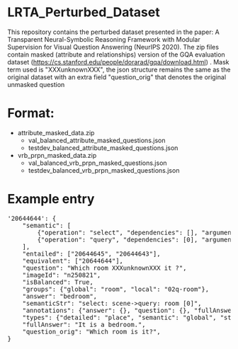 # LRTA_Perturbed_Dataset
This repository contains the perturbed dataset presented in the paper: A Transparent Neural-Symbolic Reasoning Framework with Modular Supervision for Visual Question Answering (NeurIPS 2020). The zip files contain masked (attribute and relationships) version of the GQA evaluation dataset (https://cs.stanford.edu/people/dorarad/gqa/download.html) . Mask term used is "XXXunknownXXX", the json structure remains the same as the original dataset with an extra field "question_orig" that denotes the original unmasked question


# Format:
- attribute_masked_data.zip
  - val_balanced_attribute_masked_questions.json
  - testdev_balanced_attribute_masked_questions.json
- vrb_prpn_masked_data.zip
  - val_balanced_vrb_prpn_masked_questions.json
  - testdev_balanced_vrb_prpn_masked_questions.json

# Example entry
<pre>
'20644644': {
    "semantic": [
        {"operation": "select", "dependencies": [], "argument": "scene"},
        {"operation": "query", "dependencies": [0], "argument": "room"},
    ],
    "entailed": ["20644645", "20644643"],
    "equivalent": ["20644644"],
    "question": "Which room XXXunknownXXX it ?",
    "imageId": "n250821",
    "isBalanced": True,
    "groups": {"global": "room", "local": "02q-room"},
    "answer": "bedroom",
    "semanticStr": "select: scene->query: room [0]",
    "annotations": {"answer": {}, "question": {}, "fullAnswer": {}},
    "types": {"detailed": "place", "semantic": "global", "structural": "query"},
    "fullAnswer": "It is a bedroom.",
    "question_orig": "Which room is it?",
}
</pre>
